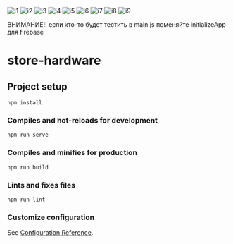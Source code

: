 ![i1](https://user-images.githubusercontent.com/86306288/146914241-d97bed68-fd89-43df-9e52-419aed2c6c03.png)
![i2](https://user-images.githubusercontent.com/86306288/146914467-10f69226-75df-471b-bc6f-aa3836e32e8b.png)
![i3](https://user-images.githubusercontent.com/86306288/146914533-5dfb5cad-5497-4cdf-bb17-05b3ff0e6c5a.png)
![i4](https://user-images.githubusercontent.com/86306288/146914599-62fec223-c14d-4def-8b73-f6cb95677d20.png)
![i5](https://user-images.githubusercontent.com/86306288/146914681-bca58b20-2b1d-49d9-be8f-367b017ded1c.png)
![i6](https://user-images.githubusercontent.com/86306288/146914859-aa388d48-7703-426d-8cca-f7ea599c2702.png)
![i7](https://user-images.githubusercontent.com/86306288/146914970-b2668258-13ef-4852-b64c-0469d4875bf9.png)
![i8](https://user-images.githubusercontent.com/86306288/146915016-45052350-e843-4acf-9cfa-56a6dee57b17.png)
![i9](https://user-images.githubusercontent.com/86306288/146915118-2cef9362-1135-4490-aa13-99486f49f348.png)


ВНИМАНИЕ!!
если кто-то будет тестить в main.js поменяйте initializeApp для firebase 


# store-hardware

## Project setup
```
npm install
```

### Compiles and hot-reloads for development
```
npm run serve
```

### Compiles and minifies for production
```
npm run build
```

### Lints and fixes files
```
npm run lint
```

### Customize configuration
See [Configuration Reference](https://cli.vuejs.org/config/).
